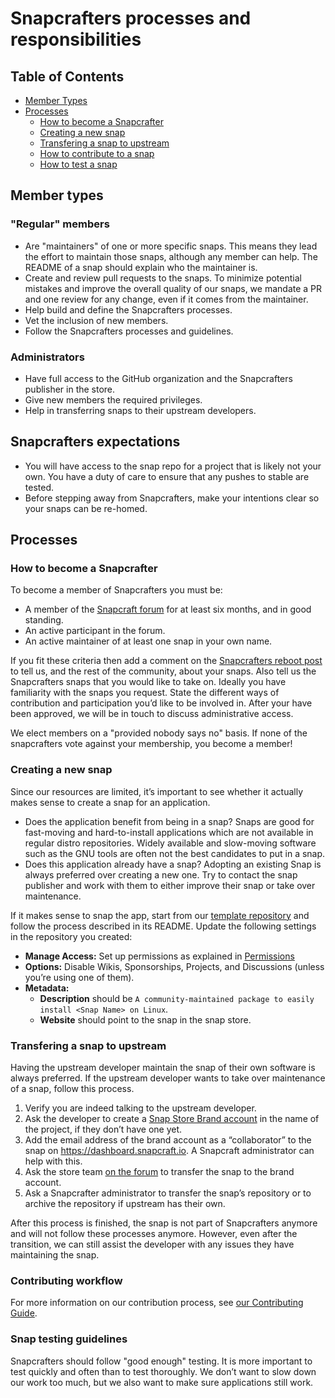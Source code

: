 # Snapcrafters processes and responsibilities

## Table of Contents

* [Member Types](#member-types)
* [Processes](#processes)
  * [How to become a Snapcrafter](#join-us)
  * [Creating a new snap](#new-snap)
  * [Transfering a snap to upstream](#transfer-to-upstream)
  * [How to contribute to a snap](#contributing)
  * [How to test a snap](#testing)

## Member types<a name="member-types"/>

### "Regular" members

* Are "maintainers" of one or more specific snaps. This means they lead the effort to maintain those snaps, although any member can help. The README of a snap should explain who the maintainer is.
* Create and review pull requests to the snaps. To minimize potential mistakes and improve the overall quality of our snaps, we mandate a PR and one review for any change, even if it comes from the maintainer.
* Help build and define the Snapcrafters processes.
* Vet the inclusion of new members.
* Follow the Snapcrafters processes and guidelines.

### Administrators

* Have full access to the GitHub organization and the Snapcrafters publisher in the store.
* Give new members the required privileges.
* Help in transferring snaps to their upstream developers.

## Snapcrafters expectations

* You will have access to the snap repo for a project that is likely not your own. You have a duty of care to ensure that any pushes to stable are tested.
* Before stepping away from Snapcrafters, make your intentions clear so your snaps can be re-homed.

## Processes

### How to become a Snapcrafter<a name="join-us"/>

To become a member of Snapcrafters you must be:

* A member of the [Snapcraft forum](https://forum.snapcraft.io/) for at least six months, and in good standing.
* An active participant in the forum.
* An active maintainer of at least one snap in your own name.

If you fit these criteria then add a comment on the [Snapcrafters reboot post](https://forum.snapcraft.io/t/snapcrafters-reboot/24625) to tell us, and the rest of the community, about your snaps. Also tell us the Snapcrafters snaps that you would like to take on. Ideally you have familiarity with the snaps you request. State the different ways of contribution and participation you’d like to be involved in. After your have been approved, we will be in touch to discuss administrative access.

We elect members on a "provided nobody says no" basis. If none of the snapcrafters vote against your membership, you become a member!

### Creating a new snap<a name="new-snap"/>

Since our resources are limited, it’s important to see whether it actually makes sense to create a snap for an application.

* Does the application benefit from being in a snap? Snaps are good for fast-moving and hard-to-install applications which are not available in regular distro repositories. Widely available and slow-moving software such as the GNU tools are often not the best candidates to put in a snap.
* Does this application already have a snap? Adopting an existing Snap is always preferred over creating a new one. Try to contact the snap publisher and work with them to either improve their snap or take over maintenance.

If it makes sense to snap the app, start from our [template repository](https://github.com/snapcrafters/fork-and-rename-me) and follow the process described in its README. Update the following settings in the repository you created:

* **Manage Access:** Set up permissions as explained in [Permissions](https://github.com/snapcrafters/.github/wiki/Permissions-and-Secrets)
* **Options:** Disable Wikis, Sponsorships, Projects, and Discussions (unless you’re using one of them).
* **Metadata:**
  * **Description** should be `A community-maintained package to easily install <Snap Name> on Linux`.
  * **Website** should point to the snap in the snap store.

### Transfering a snap to upstream<a name="transfer-to-upstream"/>

Having the upstream developer maintain the snap of their own software is always preferred. If the upstream developer wants to take over maintenance of a snap, follow this process.

1. Verify you are indeed talking to the upstream developer.
1. Ask the developer to create a [Snap Store Brand account](https://snapcraft.io/docs/store-brand-accounts) in the name of the project, if they don’t have one yet.
1. Add the email address of the brand account as a “collaborator” to the snap on https://dashboard.snapcraft.io. A Snapcraft administrator can help with this.
1. Ask the store team [on the forum](https://forum.snapcraft.io) to transfer the snap to the brand account.
1. Ask a Snapcrafter administrator to transfer the snap’s repository or to archive the repository if upstream has their own.

After this process is finished, the snap is not part of Snapcrafters anymore and will not follow these processes anymore. However, even after the transition, we can still assist the developer with any issues they have maintaining the snap.

### Contributing workflow<a name="contributing"/>

For more information on our contribution process, see [our Contributing Guide](https://github.com/snapcrafters/.github/wiki/Contributing).

### Snap testing guidelines<a name="testing"/>

Snapcrafters should follow "good enough" testing. It is more important to test quickly and often than to test thoroughly. We don’t want to slow down our work too much, but we also want to make sure applications still work.
